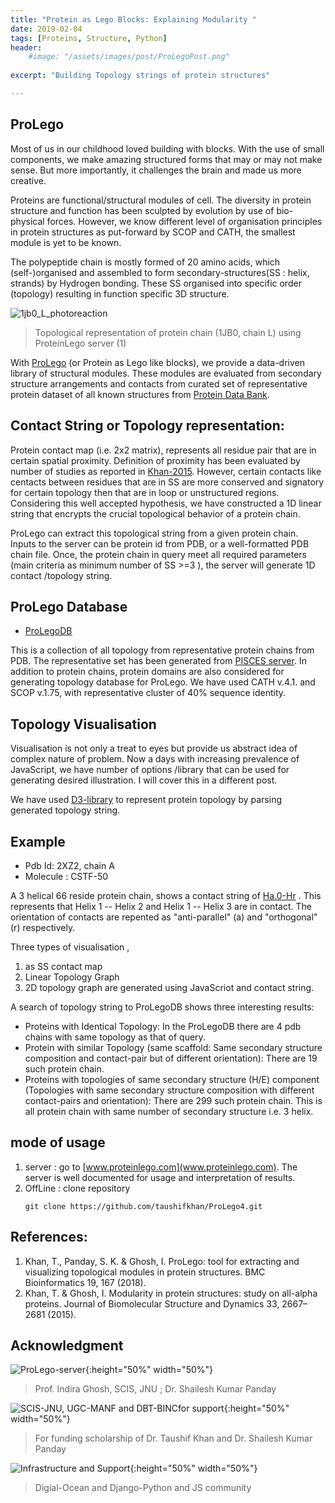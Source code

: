```yaml
---
title: "Protein as Lego Blocks: Explaining Modularity "
date: 2019-02-04
tags: [Proteins, Structure, Python]
header:
    #image: "/assets/images/post/ProLegoPost.png"
    
excerpt: "Building Topology strings of protein structures"

---
```

## ProLego

Most of us in our childhood loved building with blocks. With the use of small 
components, we make amazing structured forms that may or may not make sense. But more importantly, 
it challenges the brain and made us more creative.

Proteins are functional/structural modules of cell. The diversity in protein structure 
and function has been sculpted by evolution by use of bio-physical forces. However, we know
different level of organisation principles in protein structures as put-forward by SCOP and CATH, 
the smallest module is yet to be known. 

The polypeptide chain is mostly formed of 20 amino acids, which (self-)organised and assembled
to form secondary-structures(SS : helix, strands) by Hydrogen bonding. 
These SS organised into specific order (topology) resulting in function specific 3D structure.

![1jb0_L_photoreaction]({{site.url}}/assets/images/post/1jb0_L_photoreaction.png)
> Topological representation of protein chain (1JB0, chain L) using ProteinLego server (1)

With [ProLego](www.proteinlego.com) (or Protein as Lego like blocks), we provide a data-driven library of structural modules. 
These modules are evaluated from secondary structure arrangements and contacts from curated set of representative
protein dataset of all known structures from [Protein Data Bank](www.pdb.org). 

## Contact String or Topology representation:

Protein contact map (i.e. 2x2 matrix), represents all residue pair that are in certain spatial
proximity. Definition of proximity has been evaluated by number of studies as reported in
[Khan-2015](https://www.ncbi.nlm.nih.gov/pubmed/25669306). However, certain contacts like centacts between 
residues that are in SS are more conserved and signatory for certain topology then that are in loop or 
unstructured regions. Considering this well accepted hypothesis, we have constructed a
1D linear string that encrypts the crucial topological behavior of a protein chain.


ProLego can extract this topological string from a given protein chain. Inputs to the server
can be protein id from PDB, or a well-formatted PDB chain file. Once, the protein chain in 
query meet all required parameters (main criteria as minimum number of SS >=3 ), the server will 
generate 1D contact /topology string.


## ProLego Database

* [ProLegoDB](http://www.proteinlego.com/proLegoDB/) 

This is a collection of all topology from representative protein chains from PDB. 
The representative set has been generated from [PISCES server](http://dunbrack.fccc.edu/PISCES.php). In addition to protein
chains, protein domains are also considered for generating topology database for ProLego. We have used CATH v.4.1. and SCOP v.1.75,
with representative cluster of 40% sequence identity.


## Topology Visualisation

Visualisation is not only a treat to eyes but provide us abstract idea of complex nature of problem. Now a days with increasing 
prevalence of JavaScript, we have number of options /library that can be used for generating desired illustration. I will cover this
in a different post. 

We have used [D3-library](https://d3js.org/) to represent protein topology by parsing generated topology string.

## Example

* Pdb Id: 2XZ2, chain A
* Molecule : CSTF-50

A 3 helical 66 reside protein chain, shows a contact string of [Ha.0-Hr](http://www.proteinlego.com/prot/984/) . 
This represents that Helix 1 -- Helix 2 and Helix 1 -- Helix 3 are in contact. The orientation of contacts are repented as 
"anti-parallel" (a) and "orthogonal" (r) respectively. 

Three types of visualisation ,
   1. as SS contact map
   2. Linear Topology Graph
   3. 2D topology graph
are generated using JavaScriot and contact string.

A search of topology string to ProLegoDB shows three interesting results:

* Proteins with Identical Topology: In the ProLegoDB there are 4 pdb chains with same topology as that of query.
* Protein with similar Topology (same scaffold: Same secondary structure composition and contact-pair but of different orientation): 
    There are 19 such protein chain.
* Proteins with topologies of same secondary structure (H/E) component
  (Topologies with same secondary structure composition with different contact-pairs and orientation):
    There are 299 such protein chain. This is all protein chain with same number of secondary structure i.e. 3 helix.

## mode of usage

1. server : go to [www.proteinlego.com](www.proteinlego.com). The server is well documented for usage and interpretation of results.
2. OffLine : clone repository 
    ```
    git clone https://github.com/taushifkhan/ProLego4.git
    ```

## References:
1. Khan, T., Panday, S. K. & Ghosh, I. ProLego: tool for extracting and visualizing topological modules in protein structures. BMC Bioinformatics 19, 167 (2018).
2. Khan, T. & Ghosh, I. Modularity in protein structures: study on all-alpha proteins. Journal of Biomolecular Structure and Dynamics 33, 2667–2681 (2015).

## Acknowledgment

![ProLego-server]({{site.url}}/assets/images/post/pLv_Logo.png){:height="50%" width="50%"}
> Prof. Indira Ghosh, SCIS, JNU ; Dr. Shailesh Kumar Panday 

![SCIS-JNU, UGC-MANF and DBT-BINCfor support]({{site.url}}/assets/images/post/jnuLogo.png){:height="50%" width="50%"}
> For funding scholarship of Dr. Taushif Khan and Dr. Shailesh Kumar Panday

![Infrastructure and Support]({{site.url}}/assets/images/post/lego_prot.gif){:height="50%" width="50%"}
> Digial-Ocean and Django-Python and JS community
